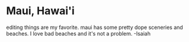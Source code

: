 # Maui, Hawai'i 
editing things are my favorite.
maui has some pretty dope sceneries and beaches.
I love bad beaches and it's not a problem.
-Isaiah

